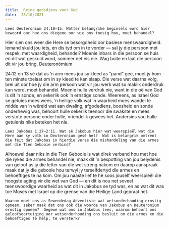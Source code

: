 ```yaml
---
title:  Reine godsdiens voor God
date:  28/10/2021
---
```


`Lees Deuteronium 24:10–15. Watter belangrike beginsels word hier bewoord oor hoe ons diegene oor wie ons toesig hou, moet behandel?`

Hier sien ons weer die Here se besorgdheid oor basiese menswaardigheid.  Iemand skuld jou iets, en dis tyd om in te vorder — sal jy die persoon met respek, met waardigheid, behandel? Moenie inbars in die persoon se huis en dit wat geskuld word, sommer net eis nie. Wag buite en laat die persoon dit vir jou bring.  Deuteronómium

24:12 en 13 sê dat as ’n arm mens jou sy kleed as “pand” gee, moet jy hom ten minste toelaat om in sy kleed te kan slaap.  Die verse wat daarna volg, brei uit oor hoe jy die arm persoon wat vir jou werk wat so maklik onderdruk kan word, moet behandel. Moenie hulle verdruk nie, want in die oë van God is dit ’n sonde, en sekerlik ook ’n ernstige sonde.  Weereens, as Israel God se getuies moes wees, ’n heilige volk wat in waarheid moes wandel te midde van ’n wêreld wat aan dwaling, afgodediens, boosheid en sonde onderhewig was, behoort hulle sekerlik teenoor die swakste en mees verstote persone onder hulle, vriendelik gewees het.  Andersins sou hulle getuienis niks beteken het nie.

`Lees Jakobus 1:27–2:11. Wat sê Jakobus hier wat weerspieël wat die Here aan sy volk in Deuteronium gesê het?  Wat is belangrik omtrent die feit dat Jakobus in hierdie verse die mishandeling van die armes met die Tien Gebooie verbind?`

Alhoewel daar niks in die Tien Gebooie is wat direk verband hou met hoe die rykes die armes behandel nie, maak dit ’n bespotting van jou belydenis van geloof as jy die letter van die wet streng nakom en daarop aanspraak maak dat jy die gebooie hou terwyl jy terselfdertyd die armes en behoeftiges te na kom. Om jou naaste lief te hê soos jouself weerspieël die hoogste agting vir die wet van God — en dit is nou net soveel teenswoordige waarheid as wat dit in Jakobus se tyd was, en as wat dit was toe Moses met Israel op die grense van die Heilige Land gepraat het.

`Waarom moet ons as Sewendedag-Adventiste wat wetsonderhouding ernstig opneem, seker maak dat ons ook die woorde van Jakobus en Deuteronium ernstig opneem?  Gegewe wat ons in Jakobus lees, waarom behoort ons geloofsoortuiging oor wetsonderhouding ons besluit om die armes en die behoeftiges te help, te versterk?`